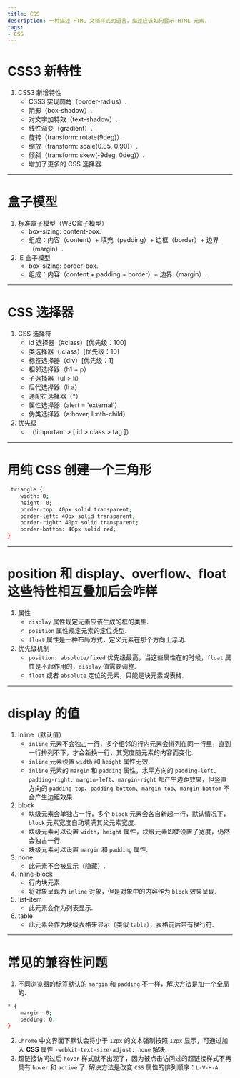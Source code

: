```yaml
---
title: CSS
description: 一种描述 HTML 文档样式的语言，描述应该如何显示 HTML 元素.
tags: 
- CSS
---
```


# CSS3 新特性

1. CSS3 新增特性
    - CSS3 实现圆角（border-radius）.
    - 阴影（box-shadow）.
    - 对文字加特效（text-shadow）.
    - 线性渐变（gradient）.
    - 旋转（transform: rotate(9deg)）.
    - 缩放（transform: scale(0.85, 0.90)）.
    - 倾斜（transform: skew(-9deg, 0deg)）.
    - 增加了更多的 CSS 选择器.

***

# 盒子模型

1. 标准盒子模型（W3C盒子模型）
    - box-sizing: content-box.
    - 组成：内容（content）+ 填充（padding）+ 边框（border）+ 边界（margin）.
2. IE 盒子模型
    - box-sizing: border-box.
    - 组成：内容（content + padding + border）+ 边界（margin）.

***

# CSS 选择器

1. CSS 选择符
    - id 选择器（#class）[优先级：100]
    - 类选择器（.class）[优先级：10]
    - 标签选择器（div）[优先级：1]
    - 相邻选择器（h1 + p）
    - 子选择器（ul > li）
    - 后代选择器（li a）
    - 通配符选择器（*）
    - 属性选择器（alert = 'external'）
    - 伪类选择器（a:hover, li:nth-child）
2. 优先级
    - （!important > [ id > class > tag ]）

***

# 用纯 CSS 创建一个三角形

```bash
.triangle {
    width: 0;
    height: 0;
    border-top: 40px solid transparent;
    border-left: 40px solid transparent;
    border-right: 40px solid transparent;
    border-bottom: 40px solid red; 
}
```

***

# position 和 display、overflow、float 这些特性相互叠加后会咋样

1. 属性
    - ```display``` 属性规定元素应该生成的框的类型.
    - ```position``` 属性规定元素的定位类型.
    - ```float``` 属性是一种布局方式，定义元素在那个方向上浮动.
2. 优先级机制
    - ```position: absolute/fixed``` 优先级最高，当这些属性在的时候，```float``` 属性是不起作用的，```display``` 值需要调整.
    - ```float``` 或者 ```absolute``` 定位的元素，只能是块元素或表格.

***

# display 的值

1. inline（默认值）
    - ```inline``` 元素不会独占一行，多个相邻的行内元素会排列在同一行里，直到一行排列不下，才会新换一行，其宽度随元素的内容而变化.
    - ```inline``` 元素设置 ```width``` 和 ```height``` 属性无效.
    - ```inline``` 元素的 ```margin``` 和 ```padding``` 属性，水平方向的 ```padding-left```、```padding-right```、```margin-left```、```margin-right``` 都产生边距效果，但竖直方向的 ```padding-top```、```padding-bottom```、```margin-top```、```margin-bottom``` 不会产生边距效果.
2. block
    - 块级元素会单独占一行，多个 ```block``` 元素会各自新起一行，默认情况下，```block``` 元素宽度自动填满其父元素宽度.
    - 块级元素可以设置 ```width```，```height``` 属性，块级元素即使设置了宽度，仍然会独占一行.
    - 块级元素可以设置 ```margin``` 和 ```padding``` 属性.
3. none
    - 此元素不会被显示（隐藏）.
4. inline-block
    - 行内块元素.
    - 将对象呈现为 ```inline``` 对象，但是对象中的内容作为 ```block``` 效果呈现.
5. list-item
    - 此元素会作为列表显示.
6. table
    - 此元素会作为块级表格来显示（类似 ```table```），表格前后带有换行符.

***

# 常见的兼容性问题

1. 不同浏览器的标签默认的 ```margin``` 和 ```padding``` 不一样，解决方法是加一个全局的.<br>

```bash
* {
    margin: 0;
    padding: 0;
}
```
2. ```Chrome``` 中文界面下默认会将小于 ```12px``` 的文本强制按照 ```12px``` 显示，可通过加入 **CSS** 属性 ```-webkit-text-size-adjust: none``` 解决.<br>
3. 超链接访问过后 ```hover``` 样式就不出现了，因为被点击访问过的超链接样式不再具有 ```hover``` 和 ```active``` 了. 解决方法是改变 ```CSS``` 属性的排列顺序：```L-V-H-A```.<br>





